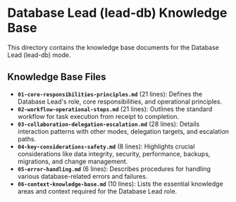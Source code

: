 # Database Lead (lead-db) Knowledge Base

This directory contains the knowledge base documents for the Database Lead (lead-db) mode.

## Knowledge Base Files

*   **`01-core-responsibilities-principles.md`** (21 lines): Defines the Database Lead's role, core responsibilities, and operational principles.
*   **`02-workflow-operational-steps.md`** (21 lines): Outlines the standard workflow for task execution from receipt to completion.
*   **`03-collaboration-delegation-escalation.md`** (28 lines): Details interaction patterns with other modes, delegation targets, and escalation paths.
*   **`04-key-considerations-safety.md`** (8 lines): Highlights crucial considerations like data integrity, security, performance, backups, migrations, and change management.
*   **`05-error-handling.md`** (6 lines): Describes procedures for handling various database-related errors and failures.
*   **`06-context-knowledge-base.md`** (10 lines): Lists the essential knowledge areas and context required for the Database Lead role.
